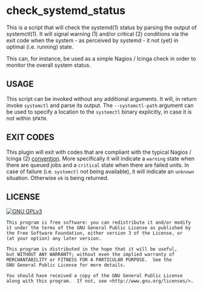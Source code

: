 # check_systemd_status

This is a script that will check the systemd(1) status by parsing the output
of systemctl(1). It will signal warning (1) and/or critical (2) conditions
via the exit code when the system - as perceived by systemd - it not (yet)
in optimal (i.e. running) state.

This can, for instance, be used as a simple Nagios / Icinga check in order to
monitor the overall system status.

## USAGE

This script can be invoked without any additional arguments. It will, in return
invoke `systemctl` and parse its output. The `--systemctl-path` argument can
be used to specify a location to the `systemctl` binary explicitly, in case
it is not within `$PATH`.

## EXIT CODES

This plugin will exit with codes that are compliant with the typical Nagios /
Icinga (2) [convention][icinga-exit-codes]. More specifically it will indicate
a `warning` state when there are queued jobs and a `critical` state when there
are failed units. In case of failure (i.e. `systemctl` not being available), it
will indicate an `unknown` situation. Otherwise `ok` is being returned.

## LICENSE

[![GNU GPLv3](http://www.gnu.org/graphics/gplv3-127x51.png "GNU GPLv3")](http://www.gnu.org/licenses/gpl.html)

    This program is free software: you can redistribute it and/or modify
    it under the terms of the GNU General Public License as published by
    the Free Software Foundation, either version 3 of the License, or
    (at your option) any later version.

    This program is distributed in the hope that it will be useful,
    but WITHOUT ANY WARRANTY; without even the implied warranty of
    MERCHANTABILITY or FITNESS FOR A PARTICULAR PURPOSE.  See the
    GNU General Public License for more details.

    You should have received a copy of the GNU General Public License
    along with this program.  If not, see <http://www.gnu.org/licenses/>.

[icinga-exit-codes]: https://icinga.com/docs/icinga2/latest/doc/03-monitoring-basics/#service-states
